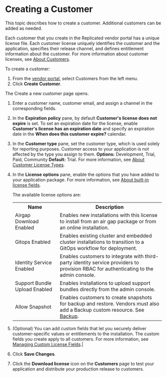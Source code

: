 # Creating a Customer

This topic describes how to create a customer. Additional customers can be added as needed.

Each customer that you create in the Replicated vendor portal has a unique license file. Each customer license uniquely identifies the customer and the application, specifies their release channel, and defines entitlement information about the customer. For more information about customer licenses, see [About Customers](licenses-about).

To create a customer:

1. From the [vendor portal](https://vendor.replicated.com), select Customers from the left menu.
1. Click **Create Customer**.

  The Create a new customer page opens.

1. Enter a customer name, customer email, and assign a channel in the corresponding fields.
1. In the **Expiration policy** pane, by default **Customer's license does not expire** is set. To set an expiration date for the license, enable **Customer's license has an expiration date** and specify an expiration date in the **When does this customer expire?** calendar. 

1. In the **Customer type** pane, set the customer type, which is used solely for reporting purposes. Customer access to your application is not affected by the type you assign to them. **Options:** Development, Trial, Paid, Community **Default:** Trial. For more information, see [About Customer License Types](licenses-about-types).

1. In the **License options** pane, enable the options that you have added to your application package. For more information, see [About built-in license fields](licenses-using-builtin-fields).

    The available license options are:

    <table>
        <tr>
          <th width="30%">Name</th>
          <th width="70%">Description</th>
        </tr>
        <tr>
          <td>Airgap Download Enabled</td>
          <td>Enables new installations with this license to install from an air gap package or from an online installation.</td>
        </tr>
        <tr>
          <td>Gitops Enabled</td>
          <td>Enables existing cluster and embedded cluster installations to transition to a GitOps workflow for deployment.</td>
        </tr>
        <tr>
          <td>Identity Service Enabled</td>
          <td>Enables customers to integrate with third-party identity service providers to provision RBAC for authenticating to the admin console.</td>
        </tr>
        <tr>
          <td>Support Bundle Upload Enabled</td>
          <td>Enables installations to upload support bundles directly from the admin console.</td>
        </tr>
        <tr>
          <td>Allow Snapshot</td>
          <td>Enables customers to create snapshots for backup and restore. Vendors must also add a Backup custom resource. See <a href="/reference/custom-resource-backup">Backup</a>.</td>
        </tr>
      </table>

1. (Optional) You can add custom fields that let you securely deliver customer-specific values or entitlements to the installation. The custom fields you create apply to all customers. For more information, see [Managing Custom License Fields](licenses-adding-custom-fields).|

1. Click **Save Changes**.

1. Click the **Download license** icon on the **Customers** page to test your application and distribute your production release to customers.
